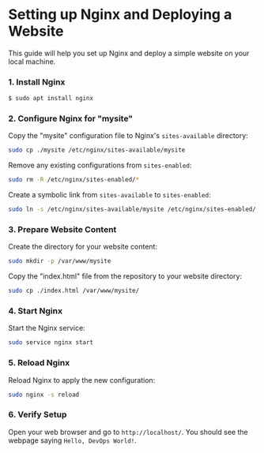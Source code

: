 

# Setting up Nginx and Deploying a Website

This guide will help you set up Nginx and deploy a simple website on your local machine.

### 1. Install Nginx

```bash
$ sudo apt install nginx
```

### 2. Configure Nginx for "mysite"

Copy the "mysite" configuration file to Nginx's `sites-available` directory:

```bash
sudo cp ./mysite /etc/nginx/sites-available/mysite
```

Remove any existing configurations from `sites-enabled`:

```bash
sudo rm -R /etc/nginx/sites-enabled/*
```

Create a symbolic link from `sites-available` to `sites-enabled`:

```bash
sudo ln -s /etc/nginx/sites-available/mysite /etc/nginx/sites-enabled/
```

### 3. Prepare Website Content

Create the directory for your website content:

```bash
sudo mkdir -p /var/www/mysite
```

Copy the "index.html" file from the repository to your website directory:

```bash
sudo cp ./index.html /var/www/mysite/
```

### 4. Start Nginx

Start the Nginx service:

```bash
sudo service nginx start
```

### 5. Reload Nginx

Reload Nginx to apply the new configuration:

```bash
sudo nginx -s reload
```

### 6. Verify Setup

Open your web browser and go to `http://localhost/`. You should see the webpage saying `Hello, DevOps World!`.

